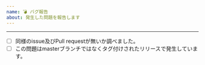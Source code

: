 ```yaml
---
name: 💣 バグ報告
about: 発生した問題を報告します
---
```


<!-- ここに本文をお書きください -->

---

<!-- [x] に置き換えてチェックを入れてください -->
- [ ] 同様のissue及びPull requestが無いか調べました。
- [ ] この問題はmasterブランチではなくタグ付けされたリリースで発生しています。
